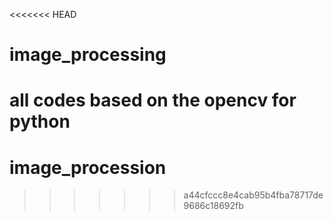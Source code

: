 <<<<<<< HEAD
# image_processing

all codes based on the opencv for python
=======
# image_procession
>>>>>>> a44cfccc8e4cab95b4fba78717de9686c18692fb
